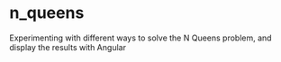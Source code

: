 # n_queens

Experimenting with different ways to solve the N Queens problem, and display the results with Angular
